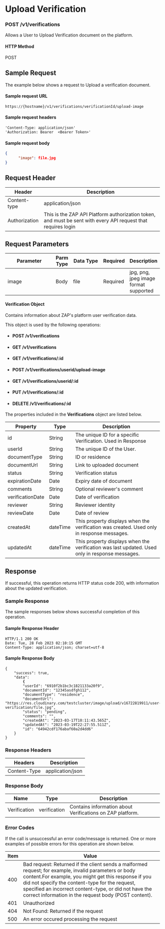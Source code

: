# Upload Verification

### POST /v1/verifications <a href="#top" id="top"></a>

Allows a User to Upload Verification document on the platform.

#### HTTP Method <a href="#top" id="top"></a>

POST

## Sample Request <a href="#samplerequest" id="samplerequest"></a>

The example below shows a request to Upload a verification document.

#### **Sample request** URL <a href="#top" id="top"></a>

```
https://{hostname}/v1/verifications/verificationId/upload-image
```

#### &#x20;**Sample request headers** <a href="#top" id="top"></a>

```
'Content-Type: application/json'
'Authorization: Bearer  <Bearer Token>'
```

#### &#x20;**Sample request body** <a href="#top" id="top"></a>

```json
{
      "image": file.jpg
}
```

## Request Header <a href="#samplerequest" id="samplerequest"></a>

| Header        | Description                                                                                                   |
| ------------- | ------------------------------------------------------------------------------------------------------------- |
| Content-type  | application/json                                                                                              |
| Authorization | This is the ZAP API Platform authorization token, and must be sent with every API request that requires login |

## Request Parameters <a href="#samplerequest" id="samplerequest"></a>

<table><thead><tr><th width="218">Parameter</th><th>Parm Type</th><th width="138">Data Type</th><th>Required</th><th>Description</th></tr></thead><tbody><tr><td>image</td><td>Body</td><td>file</td><td>Required</td><td>jpg, png, jpeg image format supported</td></tr></tbody></table>

#### Verification Object

Contains information about ZAP's platform user verification data.

This object is used by the following operations:

* #### POST /v1/verifications
* #### GET /v1/verifications
* #### GET /v1/verifications/:id
* #### POST /v1/verifications/userid/upload-image
* #### GET /v1/verifications/userid/:id
* #### PUT /v1/verifications/:id
* #### DELETE /v1/verifications/:id

The properties included in the **Verifications** object are listed below.

| Property         | Type     | Description                                                                                    |
| ---------------- | -------- | ---------------------------------------------------------------------------------------------- |
| id               | String   | The unique ID for a specific Verification. Used in Response                                    |
| userId           | String   | The unique ID of the User.                                                                     |
| documentType     | String   | ID or residence                                                                                |
| documentUrl      | String   | Link to uploaded document                                                                      |
| status           | String   | Verification status                                                                            |
| expirationDate   | Date     | Expiry date of document                                                                        |
| comments         | String   | Optional reviewer's comment                                                                    |
| verificationDate | Date     | Date of verification                                                                           |
| reviewer         | String   | Reviewer identity                                                                              |
| reviewDate       | Date     | Date of review                                                                                 |
| createdAt        | dateTime | This property displays when the verification was created. Used only in response messages.      |
| updatedAt        | dateTime | This property displays when the verification was last updated. Used only in response messages. |

## Response <a href="#samplerequest" id="samplerequest"></a>

If successful, this operation returns HTTP status code 200, with information about the updated verification.

### Sample Response <a href="#samplerequest" id="samplerequest"></a>

The sample responses below shows successful completion of this operation.

#### **Sample** Response Header <a href="#top" id="top"></a>

```
HTTP/1.1 200 OK
Date: Tue, 28 Feb 2023 02:10:15 GMT
Content-Type: application/json; charset=utf-8
```

#### **Sample** Response Body <a href="#top" id="top"></a>

<pre class="language-json"><code class="lang-json">{
    "success": true,
    "data":
<strong>        {
</strong>        "userId": "6910f2b1bc3c1821133a20f9",
        "documentId": "12345asdfgh112",
        "documentType": "residence",
        "documentUrl": "https://res.cloudinary.com/testcluster/image/upload/v16722819911/user-verification/file.jpg",
        "status": "pending",
        "comments": "",
        "createdAt": "2023-03-17T10:11:43.565Z",
        "updatedAt": "2023-03-19T22:27:55.511Z",
        "id": "64942cdf176abaf60a2d4dd6"
    }
}
</code></pre>

### Response Headers <a href="#samplerequest" id="samplerequest"></a>

| Headers      | Description      |
| ------------ | ---------------- |
| Content-Type | application/json |

### Response Body <a href="#samplerequest" id="samplerequest"></a>

| Name         | Type         | Description                                                 |
| ------------ | ------------ | ----------------------------------------------------------- |
| Verification | verification | Contains information about  Verifications on ZAP  platform. |

### Error Codes <a href="#samplerequest" id="samplerequest"></a>

If the call is unsuccessful an error code/message is returned. One or more examples of possible errors for this operation are shown below.

| Item | Value                                                                                                                                                                                                                                                                                                                             |
| ---- | --------------------------------------------------------------------------------------------------------------------------------------------------------------------------------------------------------------------------------------------------------------------------------------------------------------------------------- |
| 400  | Bad request: Returned if the client sends a malformed request; for example, invalid parameters or body content.For example, you might get this response if you did not specify the content-type for the request, specified an incorrect content-type, or did not have the correct information in the request body (POST content). |
| 401  | Unauthorized                                                                                                                                                                                                                                                                                                                      |
| 404  | Not Found: Returned if the request                                                                                                                                                                                                                                                                                                |
| 500  | An error occured processing the request                                                                                                                                                                                                                                                                                           |

